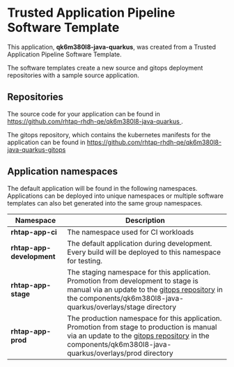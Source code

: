 # Trusted Application Pipeline Software Template

This application, **qk6m380l8-java-quarkus**, was created from a Trusted Application Pipeline Software Template.

The software templates create a new source and gitops deployment repositories with a sample source application. 

## Repositories

The source code for your application can be found in [https://github.com/rhtap-rhdh-qe/qk6m380l8-java-quarkus ](https://github.com/rhtap-rhdh-qe/qk6m380l8-java-quarkus ).
 
The gitops repository, which contains the kubernetes manifests for the application can be found in 
[https://github.com/rhtap-rhdh-qe/qk6m380l8-java-quarkus-gitops ](https://github.com/rhtap-rhdh-qe/qk6m380l8-java-quarkus-gitops ) 

## Application namespaces 

The default application will be found in the following namespaces. Applications can be deployed into unique namespaces or multiple software templates can also bet generated into the same group namespaces.  

|  Namespace   |  Description   |  
| -------- | -------- |
| **rhtap-app-ci** | The namespace used for CI workloads |
| **rhtap-app-development** | The default application during development. Every build will be deployed to this namespace for testing. |
| **rhtap-app-stage** | The staging namespace for this application. Promotion from development to stage is manual via an update to the [gitops repository](https://github.com/rhtap-rhdh-qe/qk6m380l8-java-quarkus-gitops ) in the components/qk6m380l8-java-quarkus/overlays/stage directory |
| **rhtap-app-prod** | The production namespace for this application. Promotion from stage to production is manual via an update to the [gitops repository](https://github.com/rhtap-rhdh-qe/qk6m380l8-java-quarkus-gitops ) in the components/qk6m380l8-java-quarkus/overlays/prod directory |